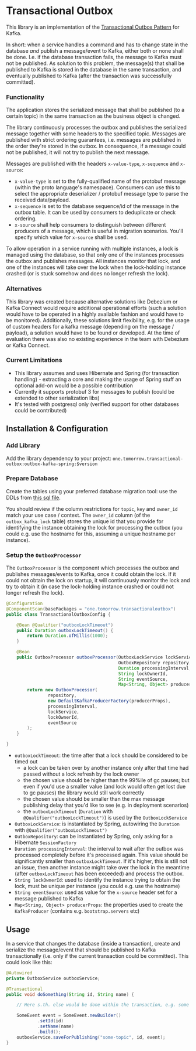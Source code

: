 # Transactional Outbox

This library is an implementation of the [Transactional Outbox Pattern](https://microservices.io/patterns/data/transactional-outbox.html)
for Kafka.

In short: when a service handles a command and has to change state in the database _and_ publish a message/event to Kafka,
 either both or none shall be done. I.e. if the database transaction fails, the message to Kafka must not be published.
As solution to this problem, the message(s) that shall be published to Kafka is stored in the database in the same transaction,
and eventually published to Kafka (after the transaction was successfully committed).

### Functionality

The application stores the serialized message that shall be published (to a certain topic) in the same transaction as the business object is changed.

The library continuously processes the outbox and publishes the serialized message together with some headers
to the specified topic. Messages are published with strict ordering guarantees, i.e. messages are published in the order
they're stored in the outbox. In consequence, if a message could not be published, it will not try to publish the next message.

Messages are published with the headers `x-value-type`, `x-sequence` and `x-source`:
* `x-value-type` is set to the fully-qualified name of the protobuf message (within the proto language's namespace).
   Consumers can use this to select the appropriate deserializer / protobuf message type to parse the received data/payload.
* `x-sequence` is set to the database sequence/id of the message in the outbox table. It can be used by consumers to deduplicate or check ordering.
* `x-source` shall help consumers to distinguish between different producers of a message, which is useful in
  migration scenarios. You'll specify which value for `x-source` shall be used.

To allow operation in a service running with multiple instances, a lock is managed using the database, so that only one of the instances
processes the outbox and publishes messages. All instances monitor that lock, and one of the instances will take over the lock when
the lock-holding instance crashed (or is stuck somehow and does no longer refresh the lock).

### Alternatives

This library was created because alternative solutions like Debezium or Kafka Connect would require additional operational
efforts (such a solution would have to be operated in a highly available fashion and would have to be monitored).
Additionally, these solutions limit flexibility, e.g. for the usage of custom headers for a kafka message (depending on
the message / payload), a solution would have to be found or developed. At the time of evaluation there was also no existing
experience in the team with Debezium or Kafka Connect.

### Current Limitations
* This library assumes and uses Hibernate and Spring (for transaction handling) - extracting a core and making the usage of Spring stuff an optional add-on would be a possible contribution
* Currently it supports protobuf 3 for messages to publish (could be extended to other serialization libs)
* It's tested with postgresql only (verified support for other databases could be contributed)

## Installation & Configuration

### Add Library

Add the library dependency to your project: `one.tomorrow.transactional-outbox:outbox-kafka-spring:$version`

### Prepare Database

Create the tables using your preferred database migration tool: use the DDLs from [this sql file](outbox-kafka-spring/src/test/resources/db/migration/V2020.06.19.22.29.00__add-outbox-tables.sql).

You should review if the column restrictions for `topic`, `key` and `owner_id` match your use case / context.
The `owner_id` column (of the `outbox_kafka_lock` table) stores the unique id that you provide for identifying the
instance obtaining the lock for processing the outbox (you could e.g. use the hostname for this, assuming a unique hostname
per instance). 

### Setup the `OutboxProcessor`

The `OutboxProcessor` is the component which processes the outbox and publishes messages/events to Kafka, once it could
 obtain the lock. If it could not obtain the lock on startup, it will continuously monitor the lock and try to obtain
 it (in case the lock-holding instance crashed or could not longer refresh the lock).

```java
@Configuration
@ComponentScan(basePackages = "one.tomorrow.transactionaloutbox")
public class TransactionalOutboxConfig {

    @Bean @Qualifier("outboxLockTimeout")
    public Duration outboxLockTimeout() {
        return Duration.ofMillis(1000);
    }

    @Bean
    public OutboxProcessor outboxProcessor(OutboxLockService lockService,
                                           OutboxRepository repository,
                                           Duration processingInterval,
                                           String lockOwnerId,
                                           String eventSource,
                                           Map<String, Object> producerProps) {
        return new OutboxProcessor(
                repository,
                new DefaultKafkaProducerFactory(producerProps),
                processingInterval,
                lockService,
                lockOwnerId,
                eventSource
        );
    }

}
```

* `outboxLockTimeout`: the time after that a lock should be considered to be timed out
  * a lock can be taken over by another instance only after that time had passed without a lock refresh by the lock owner
  * the chosen value should be higher than the 99%ile of gc pauses; but even if you'd use a smaller value (and lock would
    often get lost due to gc pauses) the library would still work correctly
  * the chosen value should be smaller than the max message publishing delay that you'd like to see (e.g. in deployment scenarios)
  * the `outboxLockTimeout` (`Duration` with `@Qualifier("outboxLockTimeout")`) is used by the `OutboxLockService`
* `OutboxLockService`: is instantiated by Spring, autowiring the `Duration` with `@Qualifier("outboxLockTimeout")`
* `OutboxRepository`: can be instantiated by Spring, only asking for a Hibernate `SessionFactory`
* `Duration processingInterval`: the interval to wait after the outbox was processed completely before it's processed
   again. This value should be significantly smaller than `outboxLockTimeout`. If it's higher, this is still not an issue,
   then another instance might take over the lock in the meantime (after `outboxLockTimeout` has been exceeded) and process
   the outbox.
* `String lockOwnerId`: used to identify the instance trying to obtain the lock, must be unique per instance (you could e.g.
   use the hostname)
* `String eventSource`: used as value for the `x-source` header set for a message published to Kafka
* `Map<String, Object> producerProps`: the properties used to create the `KafkaProducer` (contains e.g. `bootstrap.servers` etc)

## Usage

In a service that changes the database (inside a transaction), create and serialize the message/event that should
be published to Kafka transactionally (i.e. only if the current transaction could be committed). This could look like this:

```java
@Autowired
private OutboxService outboxService;

@Transactional
public void doSomething(String id, String name) {

    // Here s.th. else would be done within the transaction, e.g. some entity created.

    SomeEvent event = SomeEvent.newBuilder()
            .setId(id)
            .setName(name)
            .build();
    outboxService.saveForPublishing("some-topic", id, event);
}
```
